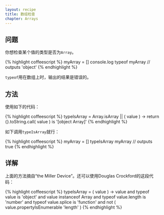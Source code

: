 ```yaml
---
layout: recipe
title: 数组检查
chapter: Arrays
---
```

## 问题

你想检查某个值的类型是否为`Array`。

{% highlight coffeescript %}
myArray = []
console.log typeof myArray // outputs 'object'
{% endhighlight %}

`typeof`用在数组上时，输出的结果是错误的。

## 方法

使用如下的代码：

{% highlight coffeescript %}
typeIsArray = Array.isArray || ( value ) -> return {}.toString.call( value ) is '[object Array]'
{% endhighlight %}

如下调用`typeIsArray`就行：

{% highlight coffeescript %}
myArray = []
typeIsArray myArray // outputs true
{% endhighlight %}

## 详解

上面的方法摘自“the Miller Device”。还可以使用Douglas Crockford的这段代码：

{% highlight coffeescript %}
typeIsArray = ( value ) ->
    value and
        typeof value is 'object' and
        value instanceof Array and
        typeof value.length is 'number' and
        typeof value.splice is 'function' and
        not ( value.propertyIsEnumerable 'length' )
{% endhighlight %}
